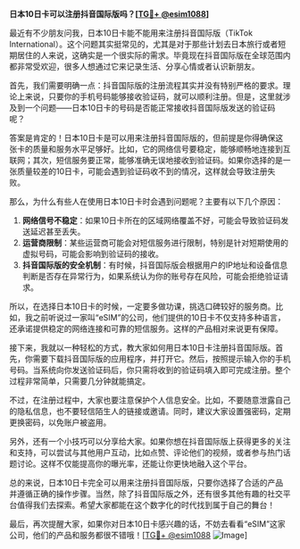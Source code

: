 **日本10日卡可以注册抖音国际版吗？[[TG💪+ @esim1088](https://t.me/s/esim1088)]**

最近有不少朋友问我，日本10日卡能不能用来注册抖音国际版（TikTok International）。这个问题其实挺常见的，尤其是对于那些计划去日本旅行或者短期居住的人来说，这确实是一个很实际的需求。毕竟现在抖音国际版在全球范围内都非常受欢迎，很多人想通过它来记录生活、分享心情或者认识新朋友。

首先，我们需要明确一点：抖音国际版的注册流程其实并没有特别严格的要求。理论上来说，只要你的手机号码能够接收验证码，就可以顺利注册。但是，这里就涉及到一个问题——日本10日卡的号码是否能正常接收抖音国际版发送的验证码呢？

答案是肯定的！日本10日卡是可以用来注册抖音国际版的，但前提是你得确保这张卡的质量和服务水平足够好。比如，它的网络信号要稳定，能够顺畅地连接到互联网；其次，短信服务要正常，能够准确无误地接收到验证码。如果你选择的是一张质量较差的10日卡，可能会遇到验证码收不到的情况，这样就会导致注册失败。

那么，为什么有些人在使用日本10日卡时会遇到问题呢？主要有以下几个原因：

1. **网络信号不稳定**：如果10日卡所在的区域网络覆盖不好，可能会导致验证码发送延迟甚至丢失。
2. **运营商限制**：某些运营商可能会对短信服务进行限制，特别是针对短期使用的虚拟号码，可能会影响到验证码的接收。
3. **抖音国际版的安全机制**：有时候，抖音国际版会根据用户的IP地址和设备信息判断是否存在异常行为，如果系统认为你的账号存在风险，可能会拒绝验证请求。

所以，在选择日本10日卡的时候，一定要多做功课，挑选口碑较好的服务商。比如，我之前听说过一家叫“eSIM”的公司，他们提供的10日卡不仅支持多种语言，还承诺提供稳定的网络连接和可靠的短信服务。这样的产品相对来说更有保障。

接下来，我就以一种轻松的方式，教大家如何用日本10日卡注册抖音国际版。首先，你需要下载抖音国际版的应用程序，并打开它。然后，按照提示输入你的手机号码。当系统向你发送验证码后，你只需将收到的验证码填入即可完成注册。整个过程非常简单，只需要几分钟就能搞定。

不过，在注册过程中，大家也要注意保护个人信息安全。比如，不要随意泄露自己的隐私信息，也不要轻信陌生人的链接或邀请。同时，建议大家设置强密码，定期更换密码，以免账户被盗用。

另外，还有一个小技巧可以分享给大家。如果你想在抖音国际版上获得更多的关注和支持，可以尝试与其他用户互动，比如点赞、评论他们的视频，或者参与热门话题讨论。这样不仅能提高你的曝光率，还能让你更快地融入这个平台。

总的来说，日本10日卡完全可以用来注册抖音国际版，只要你选择了合适的产品并遵循正确的操作步骤。当然，除了抖音国际版之外，还有很多其他有趣的社交平台值得我们去探索。希望大家都能在这个数字化的时代找到属于自己的舞台！

最后，再次提醒大家，如果你对日本10日卡感兴趣的话，不妨去看看“eSIM”这家公司，他们的产品和服务都很不错哦！[[TG💪+ @esim1088](https://t.me/s/esim1088) ![Image](https://i.postimg.cc/4NQfJmqS/Snipaste-2025-05-13-00-14-12.png)]